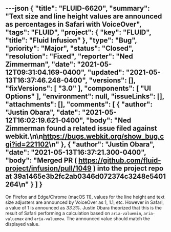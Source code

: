 ---json
{
  "title": "FLUID-6620",
  "summary": "Text size and line height values are announced as percentages in Safari with VoiceOver",
  "tags": "FLUID",
  "project": {
    "key": "FLUID",
    "title": "Fluid Infusion"
  },
  "type": "Bug",
  "priority": "Major",
  "status": "Closed",
  "resolution": "Fixed",
  "reporter": "Ned Zimmerman",
  "date": "2021-05-12T09:31:04.169-0400",
  "updated": "2021-05-13T16:37:46.248-0400",
  "versions": [],
  "fixVersions": [
    "3.0"
  ],
  "components": [
    "UI Options"
  ],
  "environment": null,
  "issueLinks": [],
  "attachments": [],
  "comments": [
    {
      "author": "Justin Obara",
      "date": "2021-05-12T16:02:19.621-0400",
      "body": "Ned Zimmerman found a related issue filed against webkit.\n\n<https://bugs.webkit.org/show_bug.cgi?id=221102>\n"
    },
    {
      "author": "Justin Obara",
      "date": "2021-05-13T16:37:21.300-0400",
      "body": "Merged PR ( <https://github.com/fluid-project/infusion/pull/1049> ) into the project repo at 39a1465e3b2fc2ab0346d072374c3248e5401264\n"
    }
  ]
}
---
On Firefox and Edge/Chrome (macOS 11), values for the line height and text size adjusters are announced by VoiceOver as 1, 1.1, etc. However in Safari, a value of 1 is announced as *33.3%*. Justin Obara theorized that this is the result of Safari performing a calculation based on `aria-valuemin`, `aria-valuemax` and `aria-valuenow`. The announced value should match the displayed value.

        